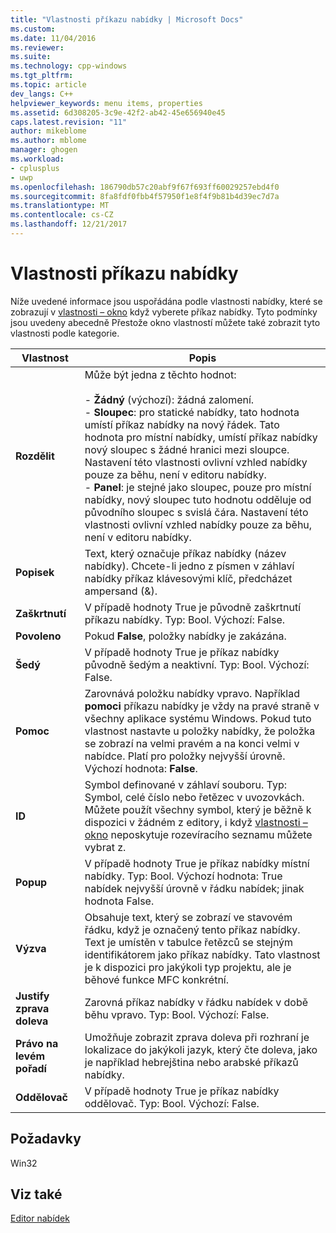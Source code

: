 ```yaml
---
title: "Vlastnosti příkazu nabídky | Microsoft Docs"
ms.custom: 
ms.date: 11/04/2016
ms.reviewer: 
ms.suite: 
ms.technology: cpp-windows
ms.tgt_pltfrm: 
ms.topic: article
dev_langs: C++
helpviewer_keywords: menu items, properties
ms.assetid: 6d308205-3c9e-42f2-ab42-45e656940e45
caps.latest.revision: "11"
author: mikeblome
ms.author: mblome
manager: ghogen
ms.workload:
- cplusplus
- uwp
ms.openlocfilehash: 186790db57c20abf9f67f693ff60029257ebd4f0
ms.sourcegitcommit: 8fa8fdf0fbb4f57950f1e8f4f9b81b4d39ec7d7a
ms.translationtype: MT
ms.contentlocale: cs-CZ
ms.lasthandoff: 12/21/2017
---
```

# <a name="menu-command-properties"></a>Vlastnosti příkazu nabídky
Níže uvedené informace jsou uspořádána podle vlastnosti nabídky, které se zobrazují v [vlastnosti – okno](/visualstudio/ide/reference/properties-window) když vyberete příkaz nabídky. Tyto podmínky jsou uvedeny abecedně Přestože okno vlastností můžete také zobrazit tyto vlastnosti podle kategorie.  
  
|Vlastnost|Popis|  
|--------------|-----------------|  
|**Rozdělit**|Může být jedna z těchto hodnot:<br /><br /> -   **Žádný** (výchozí): žádná zalomení.<br />-   **Sloupec**: pro statické nabídky, tato hodnota umístí příkaz nabídky na nový řádek. Tato hodnota pro místní nabídky, umístí příkaz nabídky nový sloupec s žádné hranici mezi sloupce. Nastavení této vlastnosti ovlivní vzhled nabídky pouze za běhu, není v editoru nabídky.<br />-   **Panel**: je stejné jako sloupec, pouze pro místní nabídky, nový sloupec tuto hodnotu odděluje od původního sloupec s svislá čára. Nastavení této vlastnosti ovlivní vzhled nabídky pouze za běhu, není v editoru nabídky.|  
|**Popisek**|Text, který označuje příkaz nabídky (název nabídky). Chcete-li jedno z písmen v záhlaví nabídky příkaz klávesovými klíč, předcházet ampersand (&).|  
|**Zaškrtnutí**|V případě hodnoty True je původně zaškrtnutí příkazu nabídky. Typ: Bool. Výchozí: False.|  
|**Povoleno**|Pokud **False**, položky nabídky je zakázána.|  
|**Šedý**|V případě hodnoty True je příkaz nabídky původně šedým a neaktivní. Typ: Bool. Výchozí: False.|  
|**Pomoc**|Zarovnává položku nabídky vpravo. Například **pomoci** příkazu nabídky je vždy na pravé straně v všechny aplikace systému Windows. Pokud tuto vlastnost nastavte u položky nabídky, že položka se zobrazí na velmi pravém a na konci velmi v nabídce. Platí pro položky nejvyšší úrovně. Výchozí hodnota: **False**.|  
|**ID**|Symbol definované v záhlaví souboru. Typ: Symbol, celé číslo nebo řetězec v uvozovkách. Můžete použít všechny symbol, který je běžně k dispozici v žádném z editory, i když [vlastnosti – okno](/visualstudio/ide/reference/properties-window) neposkytuje rozevíracího seznamu můžete vybrat z.|  
|**Popup**|V případě hodnoty True je příkaz nabídky místní nabídky. Typ: Bool. Výchozí hodnota: True nabídek nejvyšší úrovně v řádku nabídek; jinak hodnota False.|  
|**Výzva**|Obsahuje text, který se zobrazí ve stavovém řádku, když je označený tento příkaz nabídky. Text je umístěn v tabulce řetězců se stejným identifikátorem jako příkaz nabídky. Tato vlastnost je k dispozici pro jakýkoli typ projektu, ale je běhové funkce MFC konkrétní.|  
|**Justify zprava doleva**|Zarovná příkaz nabídky v řádku nabídek v době běhu vpravo. Typ: Bool. Výchozí: False.|  
|**Právo na levém pořadí**|Umožňuje zobrazit zprava doleva při rozhraní je lokalizace do jakýkoli jazyk, který čte doleva, jako je například hebrejština nebo arabské příkazů nabídky.|  
|**Oddělovač**|V případě hodnoty True je příkaz nabídky oddělovač. Typ: Bool. Výchozí: False.|  
  

  
## <a name="requirements"></a>Požadavky  
 Win32  
  
## <a name="see-also"></a>Viz také  
 [Editor nabídek](../windows/menu-editor.md)